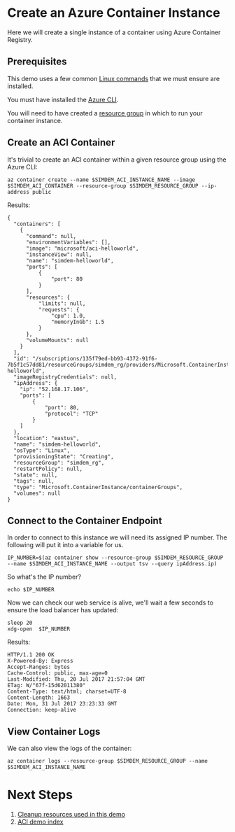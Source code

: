 # Create an Azure Container Instance

Here we will create a single instance of a container using Azure Container Registry.

## Prerequisites

This demo uses a few common [Linux commands](./dependencies/README.md) that we
must ensure are installed.

You must have installed the [Azure CLI](../../azure_compute/cli/install/).

You will need to have created
a [resource group](../../azure_compute/resource_group/create) in
which to run your container instance.

## Create an ACI Container

It's trivial to create an ACI container within a given resource group
using the Azure CLI:

```
az container create --name $SIMDEM_ACI_INSTANCE_NAME --image $SIMDEM_ACI_CONTAINER --resource-group $SIMDEM_RESOURCE_GROUP --ip-address public
```

Results:

```expected_similarity=0.25
{
  "containers": [
    {
	  "command": null,
	  "environmentVariables": [],
	  "image": "microsoft/aci-helloworld",
	  "instanceView": null,
	  "name": "simdem-helloworld",
	  "ports": [
		  {
			  "port": 80
		  }
	  ],
	  "resources": {
		  "limits": null,
		  "requests": {
			  "cpu": 1.0,
			  "memoryInGb": 1.5
		  }
	  },
	  "volumeMounts": null
	}
  ],
  "id": "/subscriptions/135f79ed-bb93-4372-91f6-7b5f1c57dd81/resourceGroups/simdem_rg/providers/Microsoft.ContainerInstance/containerGroups/simdem-helloworld",
  "imageRegistryCredentials": null,
  "ipAddress": {
	"ip": "52.168.17.106",
	"ports": [
		{
			"port": 80,
			"protocol": "TCP"
		}
	]
  },
  "location": "eastus",
  "name": "simdem-helloworld",
  "osType": "Linux",
  "provisioningState": "Creating",
  "resourceGroup": "simdem_rg",
  "restartPolicy": null,
  "state": null,
  "tags": null,
  "type": "Microsoft.ContainerInstance/containerGroups",
  "volumes": null
}
```

## Connect to the Container Endpoint

In order to connect to this instance we will need its assigned IP
number. The following will put it into a variable for us.

```
IP_NUMBER=$(az container show --resource-group $SIMDEM_RESOURCE_GROUP --name $SIMDEM_ACI_INSTANCE_NAME --output tsv --query ipAddress.ip)
```

So what's the IP number?

```
echo $IP_NUMBER
```

Now we can check our web service is alive, we'll wait a few seconds to
ensure the load balancer has updated:

```
sleep 20
xdg-open  $IP_NUMBER
```

Results:

```
HTTP/1.1 200 OK
X-Powered-By: Express
Accept-Ranges: bytes
Cache-Control: public, max-age=0
Last-Modified: Thu, 20 Jul 2017 21:57:04 GMT
ETag: W/"67f-15d62011380"
Content-Type: text/html; charset=UTF-8
Content-Length: 1663
Date: Mon, 31 Jul 2017 23:23:33 GMT
Connection: keep-alive
```

## View Container Logs

We can also view the logs of the container:

```
az container logs --resource-group $SIMDEM_RESOURCE_GROUP --name $SIMDEM_ACI_INSTANCE_NAME
```

# Next Steps

  1. [Cleanup resources used in this demo](cleanup/script.md)
  2. [ACI demo index](../README.md)
